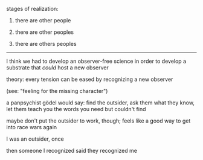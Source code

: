 stages of realization:

1. there are other people

2. there are other peoples

3. there are others peoples

---

I think we had to develop an observer-free science in order to develop a substrate that *could* host a new observer

theory: every tension can be eased by recognizing a new observer

(see: "feeling for the missing character")

a panpsychist gödel would say: find the outsider, ask them what they know, let them teach you the words you need but couldn't find

maybe don't put the outsider to work, though; feels like a good way to get into race wars again

I was an outsider, once

then someone I recognized said they recognized me
